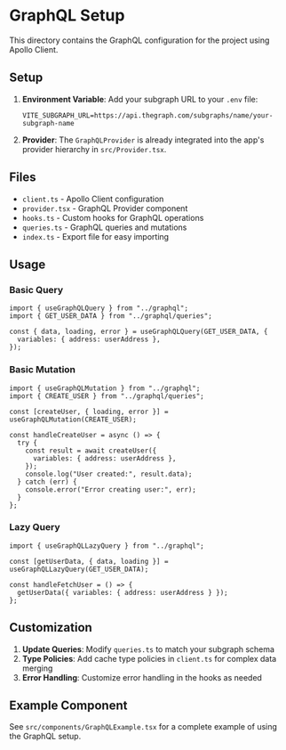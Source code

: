 # GraphQL Setup

This directory contains the GraphQL configuration for the project using Apollo Client.

## Setup

1. **Environment Variable**: Add your subgraph URL to your `.env` file:

   ```
   VITE_SUBGRAPH_URL=https://api.thegraph.com/subgraphs/name/your-subgraph-name
   ```

2. **Provider**: The `GraphQLProvider` is already integrated into the app's provider hierarchy in `src/Provider.tsx`.

## Files

- `client.ts` - Apollo Client configuration
- `provider.tsx` - GraphQL Provider component
- `hooks.ts` - Custom hooks for GraphQL operations
- `queries.ts` - GraphQL queries and mutations
- `index.ts` - Export file for easy importing

## Usage

### Basic Query

```tsx
import { useGraphQLQuery } from "../graphql";
import { GET_USER_DATA } from "../graphql/queries";

const { data, loading, error } = useGraphQLQuery(GET_USER_DATA, {
  variables: { address: userAddress },
});
```

### Basic Mutation

```tsx
import { useGraphQLMutation } from "../graphql";
import { CREATE_USER } from "../graphql/queries";

const [createUser, { loading, error }] = useGraphQLMutation(CREATE_USER);

const handleCreateUser = async () => {
  try {
    const result = await createUser({
      variables: { address: userAddress },
    });
    console.log("User created:", result.data);
  } catch (err) {
    console.error("Error creating user:", err);
  }
};
```

### Lazy Query

```tsx
import { useGraphQLLazyQuery } from "../graphql";

const [getUserData, { data, loading }] = useGraphQLLazyQuery(GET_USER_DATA);

const handleFetchUser = () => {
  getUserData({ variables: { address: userAddress } });
};
```

## Customization

1. **Update Queries**: Modify `queries.ts` to match your subgraph schema
2. **Type Policies**: Add cache type policies in `client.ts` for complex data merging
3. **Error Handling**: Customize error handling in the hooks as needed

## Example Component

See `src/components/GraphQLExample.tsx` for a complete example of using the GraphQL setup.
